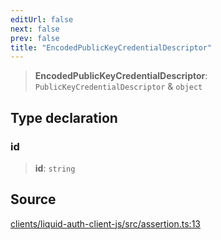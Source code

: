 ```yaml
---
editUrl: false
next: false
prev: false
title: "EncodedPublicKeyCredentialDescriptor"
---
```


> **EncodedPublicKeyCredentialDescriptor**: `PublicKeyCredentialDescriptor` & `object`

## Type declaration

### id

> **id**: `string`

## Source

[clients/liquid-auth-client-js/src/assertion.ts:13](https://github.com/algorandfoundation/liquid-auth/blob/8878aa0007608386baa019f80c46f90dd8baec70/clients/liquid-auth-client-js/src/assertion.ts#L13)
